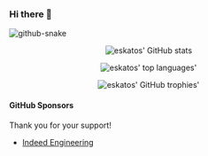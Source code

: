 ### Hi there 👋

<picture>
  <source media="(prefers-color-scheme: dark)" srcset="https://raw.githubusercontent.com/eskatos/eskatos/output/github-contribution-grid-snake-dark.svg" />
  <source media="(prefers-color-scheme: light)" srcset="https://raw.githubusercontent.com/eskatos/eskatos/output/github-contribution-grid-snake.svg" />
  <img alt="github-snake" src="github-snake.svg" />
</picture>

<p align="center">
  <img align="center" src="https://github-readme-stats-sigma-five.vercel.app/api?username=eskatos&show_icons=true&locale=en" alt="eskatos' GitHub stats" />
</p>

<p align="center">
  <img align="center" src="https://github-readme-stats-sigma-five.vercel.app/api/top-langs?username=eskatos&show_icons=true&locale=en&layout=compact" alt="eskatos' top languages'" />
</p>

<p align="center">
  <img src="https://github-profile-trophy.vercel.app/?username=eskatos" alt="eskatos' GitHub trophies'" />
</p>

#### GitHub Sponsors

Thank you for your support!

* [Indeed Engineering](https://opensource.indeedeng.io/)
